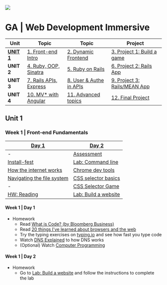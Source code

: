 ![](https://ga-dash.s3.amazonaws.com/production/assets/logo-9f88ae6c9c3871690e33280fcf557f33.png)
# GA | Web Development Immersive

| Unit                 | Topic                              | Topic                              | Project
|------------          |------------------------------------|------------------------------------|--------------------------------------
| **[UNIT 1](#unit1)** | [1. Front-end Intro](#week1)       | [2. Dynamic Frontend](#week2)      | [3. Project 1: Build a game](#week3)
| **UNIT 2**           | [4. Ruby, OOP, Sinatra](#week4)    | [5. Ruby on Rails](#week5)         | [6. Project 2: Rails App](#week6)
| **UNIT 3**           | [7. Rails APIs, Express](#week7)   | [8. User & Authe in APIs](#week8)  | [9. Project 3: Rails/MEAN App](#week9)
| **UNIT 4**           | [10. MV* with Angular](#week10)    | [11. Advanced topics](#week11)     | [12. Final Project](#week12)

<a name="unit1"></a>
## Unit 1

<a name="week1"></a>
### Week 1 | Front-end Fundamentals

[Day 1](#w1d1)                          | [Day 2](#w1d2)
--------------------------------------- | --------------------------------------
 -                                      | [Assessment][1-2A]
[Install-fest][1-1A]                    | [Lab: Command line][1-2B]
[How the internet works][1-1B]          | [Chrome dev tools][1-2C]
[Navigating the file system][1-1C]      | [CSS selector basics ][1-2D]
-                                       | [CSS Selector Game][1-2E]
[HW: Reading][1-1E]                     | [Lab: Build a website][1-2F]

[1-1A]: 00-programming/install-fest/README.md                     "Install-Fest!"
[1-1B]: 00-programming/internet-fundamentals-lesson               "Internet fundamentals"
[1-1C]: 01-workflow/terminal-navigating-the-file-system-lesson    "Navigating the file system"
[1-1E]: #w1d1                                                     "Homework"

[1-2A]: 14-assessments/w01d2.md                                   "Assessment"
[1-2B]: https://github.com/wdi-hk-9/my-favourite-things           "Command line lab"
[1-2C]: 01-workflow/chrome-dev-tools-lesson                       "Chrome Dev Tools"
[1-2D]: 02-front-end-intro/css-selector-basics                    "CSS Selector Basics"
[1-2E]: http://flukeout.github.io                                 "CSS Selector Game"
[1-2F]: https://github.com/wdi-hk-9/lab-html-css-website          "Build a website"

#### Week 1 | Day 1
<a name="w1d1"></a>

- Homework
  - Read [What is Code? (by Bloomberg Business)](http://www.bloomberg.com/graphics/2015-paul-ford-what-is-code/)
  - Read [20 things I've learned about browsers and the web](http://www.20thingsilearned.com/en-US/home)
  - Try the typing exercises on [typing.io](https://www.typing.io/) and see how fast you type code
  - Watch [DNS Explained](https://www.youtube.com/watch?v=72snZctFFtA) to how DNS works
  - (Optional) Watch [Computer Programming](https://www.youtube.com/watch?v=OWsyrnOBsJs)

#### Week 1 | Day 2
<a name="w1d2"></a>

- Homework
  - Go to [Lab: Build a website][1-2F] and follow the instructions to complete the lab
